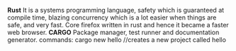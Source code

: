 **Rust**
It is a systems programming language, safety which is guaranteed at compile time, blazing concurrency which is a lot easier when things are safe, and very fast.
Core firefox written in rust and hence it became a faster web browser.
**CARGO**
Package manager, test runner and documentation generator.
commands: cargo new hello //creates a new project called hello
